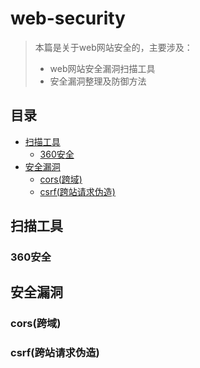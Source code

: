 # web-security

> 本篇是关于web网站安全的，主要涉及：
>
> - web网站安全漏洞扫描工具
> - 安全漏洞整理及防御方法

## 目录

+ [扫描工具](#扫描工具)
  + [360安全](#360安全)
+ [安全漏洞](#安全漏洞)
  + [cors(跨域)](#cors(跨域))
  + [csrf(跨站请求伪造)](#csrf(跨站请求伪造))

## 扫描工具

### 360安全



## 安全漏洞

### cors(跨域)



### csrf(跨站请求伪造)



